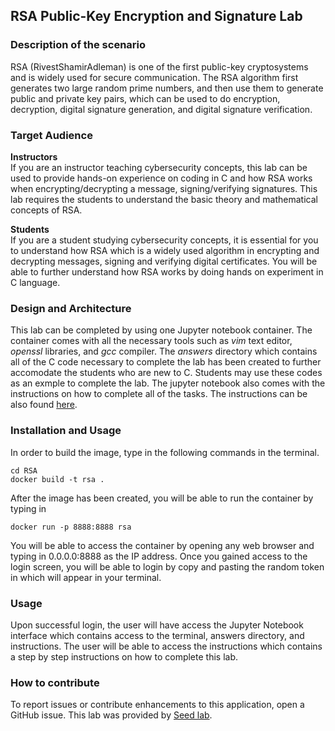 ## RSA Public-Key Encryption and Signature Lab
### Description of the scenario
RSA (RivestShamirAdleman) is one of the first public-key cryptosystems and is widely used for secure communication. The RSA algorithm first generates two large random prime numbers, and then use them to generate public and private key pairs, which can be used to do encryption, decryption, digital signature generation, and digital signature verification.  
### Target Audience
**Instructors**  
If you are an instructor teaching cybersecurity concepts, this lab can be used to provide hands-on experience on coding in C and how RSA works when encrypting/decrypting a message, signing/verifying signatures. This lab requires the students to understand the basic theory and mathematical concepts of RSA.
  
**Students**  
If you are a student studying cybersecurity concepts, it is essential for you to understand how RSA which is a widely used algorithm in encrypting and decrypting messages, signing and verifying digital certificates. You will be able to further understand how RSA works by doing hands on experiment in C language. 

### Design and Architecture  
This lab can be completed by using one Jupyter notebook container. The container comes with all the necessary tools such as *vim* text editor, *openssl* libraries, and *gcc* compiler.
The *answers* directory which contains all of the C code necessary to complete the lab has been created to further accomodate the students who are new to C. Students may use these codes as an exmple to complete the lab. The jupyter notebook also comes with the instructions on how to complete all of the tasks. The instructions can be also found [here](https://takahideiwai.github.io/Cryptography/03-rsaAns/index.html).  

### Installation and Usage
In order to build the image, type in the following commands in the terminal. 
```source
cd RSA
docker build -t rsa .
```
After the image has been created, you will be able to run the container by typing in
```source
docker run -p 8888:8888 rsa
```
You will be able to access the container by opening any web browser and typing in 0.0.0.0:8888 as the IP address. Once you gained access to the login screen, you will be able to login by copy and pasting the random token in which will appear in your terminal. 

### Usage  
Upon successful login, the user will have access the Jupyter Notebook interface which contains access to the terminal, answers directory, and instructions. The user will be able to access the instructions which contains a step by step instructions on how to complete this lab. 
### How to contribute
To report issues or contribute enhancements to this application, open a GitHub issue.
This lab was provided by [Seed lab](http://www.cis.syr.edu/~wedu/seed/Labs_16.04/Crypto/Crypto_RSA/).

